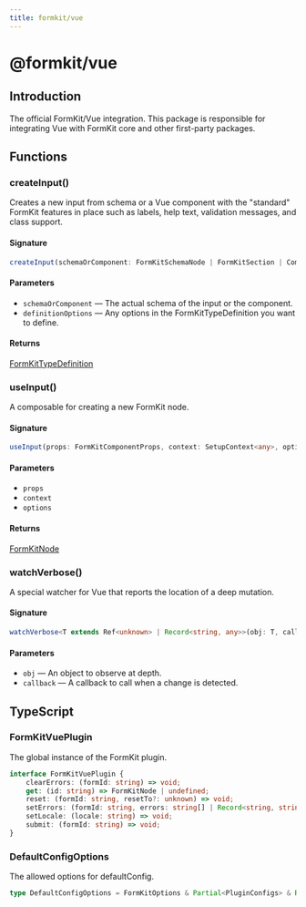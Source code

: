 ```yaml
---
title: formkit/vue
---
```


# @formkit/vue

<page-toc></page-toc>

## Introduction

The official FormKit/Vue integration. This package is responsible for integrating Vue with FormKit core and other first-party packages.

## Functions

### createInput()

Creates a new input from schema or a Vue component with the "standard" FormKit features in place such as labels, help text, validation messages, and class support.

#### Signature

<client-only>

```typescript
createInput(schemaOrComponent: FormKitSchemaNode | FormKitSection | Component, definitionOptions?: Partial<FormKitTypeDefinition>): FormKitTypeDefinition;
```

</client-only>

#### Parameters

- `schemaOrComponent` — The actual schema of the input or the component.
- `definitionOptions` — Any options in the FormKitTypeDefinition you want to define.

#### Returns

 [FormKitTypeDefinition](/api-reference/formkit-core#formkittypedefinition)

### useInput()

A composable for creating a new FormKit node.

#### Signature

<client-only>

```typescript
useInput(props: FormKitComponentProps, context: SetupContext<any>, options?: FormKitOptions): FormKitNode;
```

</client-only>

#### Parameters

- `props`
- `context`
- `options`

#### Returns

 [FormKitNode](/api-reference/formkit-core#formkitnode)

### watchVerbose()

A special watcher for Vue that reports the location of a deep mutation.

#### Signature

<client-only>

```typescript
watchVerbose<T extends Ref<unknown> | Record<string, any>>(obj: T, callback: (keypath: string[], value?: unknown, obj?: T) => void): void;
```

</client-only>

#### Parameters

- `obj` — An object to observe at depth.
- `callback` — A callback to call when a change is detected.

## TypeScript

### FormKitVuePlugin

The global instance of the FormKit plugin.

<client-only>

```typescript
interface FormKitVuePlugin {
    clearErrors: (formId: string) => void;
    get: (id: string) => FormKitNode | undefined;
    reset: (formId: string, resetTo?: unknown) => void;
    setErrors: (formId: string, errors: string[] | Record<string, string | string[]>, inputErrors?: string[] | Record<string, string | string[]>) => void;
    setLocale: (locale: string) => void;
    submit: (formId: string) => void;
}
```

</client-only>

### DefaultConfigOptions

The allowed options for defaultConfig.

<client-only>

```typescript
type DefaultConfigOptions = FormKitOptions & Partial<PluginConfigs> & Record<string, unknown>;
```

</client-only>